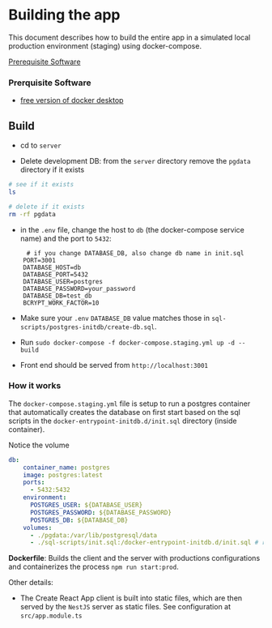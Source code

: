 # Building the app

This document describes how to build the entire app in a simulated local production environment (staging) using docker-compose.

[Prerequisite Software](#prerequisite-software)

### Prerquisite Software

- [free version of docker desktop](https://www.docker.com/get-started)


## Build
- cd to `server`

- Delete development DB: from the `server` directory remove the `pgdata` directory if it exists
```sh
# see if it exists
ls

# delete if it exists
rm -rf pgdata
```

- in the `.env` file, change the host to `db` (the docker-compose service name) and the port to `5432`:
```.env
     # if you change DATABASE_DB, also change db name in init.sql
    PORT=3001
    DATABASE_HOST=db
    DATABASE_PORT=5432
    DATABASE_USER=postgres
    DATABASE_PASSWORD=your_password
    DATABASE_DB=test_db
    BCRYPT_WORK_FACTOR=10  
```

- Make sure your `.env` `DATABASE_DB` value matches those in `sql-scripts/postgres-initdb/create-db.sql`.

- Run `sudo docker-compose -f docker-compose.staging.yml up -d --build`

- Front end should be served from `http://localhost:3001`


### How it works

The `docker-compose.staging.yml` file is setup to run a postgres container that automatically creates the database on first start based on the sql scripts in the `docker-entrypoint-initdb.d/init.sql` directory (inside container).

Notice the volume
```yml
db:
    container_name: postgres
    image: postgres:latest
    ports:
      - 5432:5432
    environment:
      POSTGRES_USER: ${DATABASE_USER}
      POSTGRES_PASSWORD: ${DATABASE_PASSWORD}
      POSTGRES_DB: ${DATABASE_DB}
    volumes:
      - ./pgdata:/var/lib/postgresql/data
      - ./sql-scripts/init.sql:/docker-entrypoint-initdb.d/init.sql # runs slq script on startup
```

**Dockerfile**: Builds the client and the server with productions configurations and containerizes the process `npm run start:prod`.

Other details:
- The Create React App client is built into static files, which are then served by the `NestJS` server as static files. See configuration at `src/app.module.ts`
